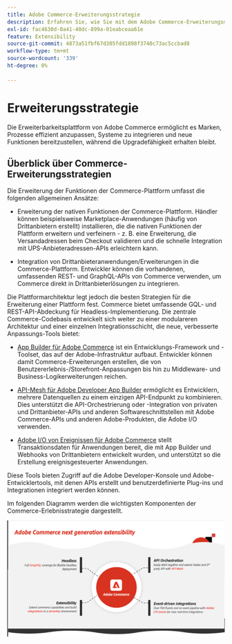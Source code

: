 ```yaml
---
title: Adobe Commerce-Erweiterungsstrategie
description: Erfahren Sie, wie Sie mit dem Adobe Commerce-Erweiterungsmodell Ihre Implementierung anpassen können.
exl-id: fac4630d-8a41-40dc-899a-01eabceaa61e
feature: Extensibility
source-git-commit: 4873a51fbf67d305fdd1898f3740c73ac5ccbad8
workflow-type: tm+mt
source-wordcount: '339'
ht-degree: 0%

---
```


# Erweiterungsstrategie

Die Erweiterbarkeitsplattform von Adobe Commerce ermöglicht es Marken, Prozesse effizient anzupassen, Systeme zu integrieren und neue Funktionen bereitzustellen, während die Upgradefähigkeit erhalten bleibt.

## Überblick über Commerce-Erweiterungsstrategien

Die Erweiterung der Funktionen der Commerce-Plattform umfasst die folgenden allgemeinen Ansätze:

* Erweiterung der nativen Funktionen der Commerce-Plattform. Händler können beispielsweise Marketplace-Anwendungen (häufig von Drittanbietern erstellt) installieren, die die nativen Funktionen der Plattform erweitern und verfeinern - z. B. eine Erweiterung, die Versandadressen beim Checkout validieren und die schnelle Integration mit UPS-Anbieteradressen-APIs erleichtern kann.

* Integration von Drittanbieteranwendungen/Erweiterungen in die Commerce-Plattform. Entwickler können die vorhandenen, umfassenden REST- und GraphQL-APIs von Commerce verwenden, um Commerce direkt in Drittanbieterlösungen zu integrieren.

Die Plattformarchitektur legt jedoch die besten Strategien für die Erweiterung einer Plattform fest. Commerce bietet umfassende GQL- und REST-API-Abdeckung für Headless-Implementierung. Die zentrale Commerce-Codebasis entwickelt sich weiter zu einer modulareren Architektur und einer einzelnen Integrationsschicht, die neue, verbesserte Anpassungs-Tools bietet:

* [App Builder für Adobe Commerce](https://experienceleague.adobe.com/docs/commerce-learn/tutorials/adobe-developer-app-builder/introduction-to-app-builder.html) ist ein Entwicklungs-Framework und -Toolset, das auf der Adobe-Infrastruktur aufbaut. Entwickler können damit Commerce-Erweiterungen erstellen, die von Benutzererlebnis-/Storefront-Anpassungen bis hin zu Middleware- und Business-Logikerweiterungen reichen.

* [API-Mesh für Adobe Developer App Builder](https://developer.adobe.com/graphql-mesh-gateway/) ermöglicht es Entwicklern, mehrere Datenquellen zu einem einzigen API-Endpunkt zu kombinieren. Dies unterstützt die API-Orchestrierung oder -Integration von privaten und Drittanbieter-APIs und anderen Softwareschnittstellen mit Adobe Commerce-APIs und anderen Adobe-Produkten, die Adobe I/O verwenden.

* [Adobe I/O von Ereignissen für Adobe Commerce](https://developer.adobe.com/commerce/events/get-started/) stellt Transaktionsdaten für Anwendungen bereit, die mit App Builder und Webhooks von Drittanbietern entwickelt wurden, und unterstützt so die Erstellung ereignisgesteuerter Anwendungen.

Diese Tools bieten Zugriff auf die Adobe Developer-Konsole und Adobe-Entwicklertools, mit denen APIs erstellt und benutzerdefinierte Plug-ins und Integrationen integriert werden können.

Im folgenden Diagramm werden die wichtigsten Komponenten der Commerce-Erlebnisstrategie dargestellt.

![Strategiediagramm zur Adobe Commerce-Erweiterung](../../assets/playbooks/extensibility-strategy-overview.png)
